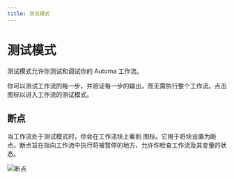 ```yaml
---
title: 测试模式
---
```


# 测试模式
测试模式允许你测试和调试你的 Automa 工作流。

你可以测试工作流的每一步，并验证每一步的输出，而无需执行整个工作流。点击 <v-remixicon name="riBug2Line" /> 图标以进入工作流的测试模式。

## 断点

当工作流处于测试模式时，你会在工作流块上看到 <v-remixicon name="riRecordCircleLine" /> 图标。它用于将块设置为断点。断点旨在指向工作流中执行将被暂停的地方，允许你检查工作流及其变量的状态。

![断点](https://s3.ap-southeast-1.amazonaws.com/automa-pub/i/2024/12/03/10453e-y9.gif)